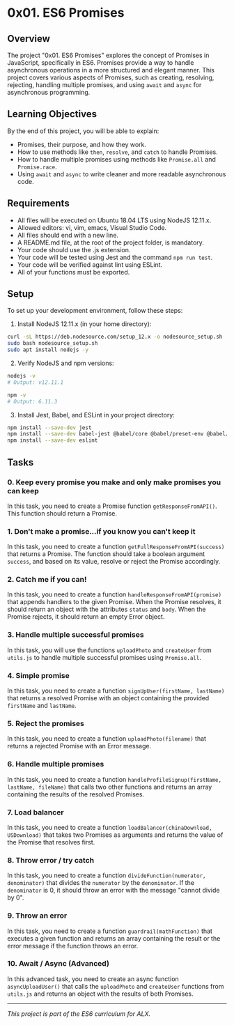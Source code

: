 # 0x01. ES6 Promises

## Overview
The project "0x01. ES6 Promises" explores the concept of Promises in JavaScript, specifically in ES6. Promises provide a way to handle asynchronous operations in a more structured and elegant manner. This project covers various aspects of Promises, such as creating, resolving, rejecting, handling multiple promises, and using `await` and `async` for asynchronous programming.

## Learning Objectives
By the end of this project, you will be able to explain:

- Promises, their purpose, and how they work.
- How to use methods like `then`, `resolve`, and `catch` to handle Promises.
- How to handle multiple promises using methods like `Promise.all` and `Promise.race`.
- Using `await` and `async` to write cleaner and more readable asynchronous code.

## Requirements
- All files will be executed on Ubuntu 18.04 LTS using NodeJS 12.11.x.
- Allowed editors: vi, vim, emacs, Visual Studio Code.
- All files should end with a new line.
- A README.md file, at the root of the project folder, is mandatory.
- Your code should use the .js extension.
- Your code will be tested using Jest and the command `npm run test`.
- Your code will be verified against lint using ESLint.
- All of your functions must be exported.

## Setup
To set up your development environment, follow these steps:

1. Install NodeJS 12.11.x (in your home directory):
```bash
curl -sL https://deb.nodesource.com/setup_12.x -o nodesource_setup.sh
sudo bash nodesource_setup.sh
sudo apt install nodejs -y
```

2. Verify NodeJS and npm versions:
```bash
nodejs -v
# Output: v12.11.1

npm -v
# Output: 6.11.3
```

3. Install Jest, Babel, and ESLint in your project directory:
```bash
npm install --save-dev jest
npm install --save-dev babel-jest @babel/core @babel/preset-env @babel/cli
npm install --save-dev eslint
```

## Tasks
### 0. Keep every promise you make and only make promises you can keep
In this task, you need to create a Promise function `getResponseFromAPI()`. This function should return a Promise.

### 1. Don't make a promise...if you know you can't keep it
In this task, you need to create a function `getFullResponseFromAPI(success)` that returns a Promise. The function should take a boolean argument `success`, and based on its value, resolve or reject the Promise accordingly.

### 2. Catch me if you can!
In this task, you need to create a function `handleResponseFromAPI(promise)` that appends handlers to the given Promise. When the Promise resolves, it should return an object with the attributes `status` and `body`. When the Promise rejects, it should return an empty Error object.

### 3. Handle multiple successful promises
In this task, you will use the functions `uploadPhoto` and `createUser` from `utils.js` to handle multiple successful promises using `Promise.all`.

### 4. Simple promise
In this task, you need to create a function `signUpUser(firstName, lastName)` that returns a resolved Promise with an object containing the provided `firstName` and `lastName`.

### 5. Reject the promises
In this task, you need to create a function `uploadPhoto(filename)` that returns a rejected Promise with an Error message.

### 6. Handle multiple promises
In this task, you need to create a function `handleProfileSignup(firstName, lastName, fileName)` that calls two other functions and returns an array containing the results of the resolved Promises.

### 7. Load balancer
In this task, you need to create a function `loadBalancer(chinaDownload, USDownload)` that takes two Promises as arguments and returns the value of the Promise that resolves first.

### 8. Throw error / try catch
In this task, you need to create a function `divideFunction(numerator, denominator)` that divides the `numerator` by the `denominator`. If the `denominator` is 0, it should throw an error with the message "cannot divide by 0".

### 9. Throw an error
In this task, you need to create a function `guardrail(mathFunction)` that executes a given function and returns an array containing the result or the error message if the function throws an error.

### 10. Await / Async (Advanced)
In this advanced task, you need to create an async function `asyncUploadUser()` that calls the `uploadPhoto` and `createUser` functions from `utils.js` and returns an object with the results of both Promises.

---

*This project is part of the ES6 curriculum for ALX.*
